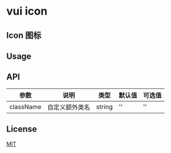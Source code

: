 # vui icon

## Icon 图标

## Usage

## API

| 参数       | 说明      | 类型       | 默认值       | 可选值       |
|-----------|-----------|-----------|-------------|-------------|
| className | 自定义额外类名 | string  | ''          | ''          |


## License
[MIT](https://opensource.org/licenses/MIT)

